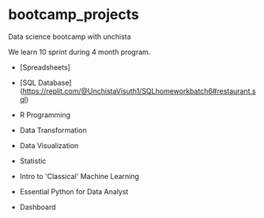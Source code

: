# bootcamp_projects

Data science bootcamp with unchista

We learn 10 sprint during 4 month program.

- [Spreadsheets]

- [SQL Database]
        (https://replit.com/@UnchistaVisuth1/SQLhomeworkbatch6#restaurant.sql)
- R Programming
- Data Transformation
- Data Visualization
- Statistic
- Intro to 'Classical' Machine Learning
- Essential Python for Data Analyst
- Dashboard
